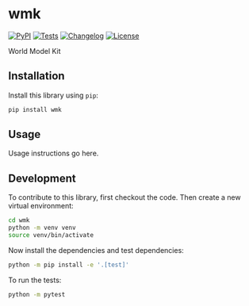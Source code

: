 # wmk

[![PyPI](https://img.shields.io/pypi/v/wmk.svg)](https://pypi.org/project/wmk/)
[![Tests](https://github.com/journee-live/wmk/actions/workflows/test.yml/badge.svg)](https://github.com/journee-live/wmk/actions/workflows/test.yml)
[![Changelog](https://img.shields.io/github/v/release/journee-live/wmk?include_prereleases&label=changelog)](https://github.com/journee-live/wmk/releases)
[![License](https://img.shields.io/badge/license-Apache%202.0-blue.svg)](https://github.com/journee-live/wmk/blob/main/LICENSE)

World Model Kit

## Installation

Install this library using `pip`:
```bash
pip install wmk
```
## Usage

Usage instructions go here.

## Development

To contribute to this library, first checkout the code. Then create a new virtual environment:
```bash
cd wmk
python -m venv venv
source venv/bin/activate
```
Now install the dependencies and test dependencies:
```bash
python -m pip install -e '.[test]'
```
To run the tests:
```bash
python -m pytest
```
